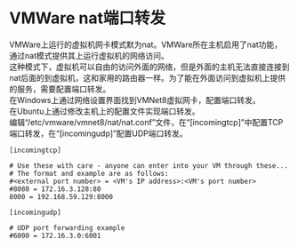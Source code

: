 # VMWare nat端口转发
VMWare上运行的虚拟机网卡模式默为nat。VMWare所在主机启用了nat功能，通过nat模式提供其上运行虚拟机的网络访问。   
这种模式下，虚拟机可以自由的访问外面的网络，但是外面的主机无法直接连接到nat后面的到虚拟机，这和家用的路由器一样。为了能在外面访问到虚拟机上提供的服务，需要配置端口转发。  
在Windows上通过网络设置界面找到VMNet8虚拟网卡，配置端口转发。   
在Ubuntu上通过修改主机上的配置文件实现端口转发。    
编辑“/etc/vmware/vmnet8/nat/nat.conf”文件，在“[incomingtcp]”中配置TCP端口转发，在“[incomingudp]”配置UDP端口转发。
```
[incomingtcp]

# Use these with care - anyone can enter into your VM through these...
# The format and example are as follows:
#<external port number> = <VM's IP address>:<VM's port number>
#8080 = 172.16.3.128:80
8000 = 192.168.59.129:8000

[incomingudp]

# UDP port forwarding example
#6000 = 172.16.3.0:6001

```

